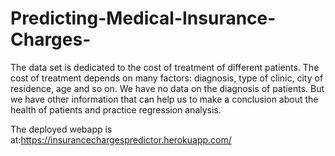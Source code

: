 # Predicting-Medical-Insurance-Charges-
The data set is dedicated to the cost of treatment of different patients. The cost of treatment depends on many factors: diagnosis, type of clinic, city of residence, age and so on. We have no data on the diagnosis of patients. But we have other information that can help us to make a conclusion about the health of patients and practice regression analysis.

The deployed webapp is at:https://insurancechargespredictor.herokuapp.com/ 

